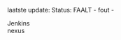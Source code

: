 laatste update: 
Status: FAALT - fout - 
<div class="service R">Jenkins</div><div class="service R">nexus</div>